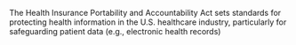The Health Insurance Portability and Accountability Act sets standards for protecting health information in the U.S. healthcare industry, particularly for safeguarding patient data (e.g., electronic health records)
